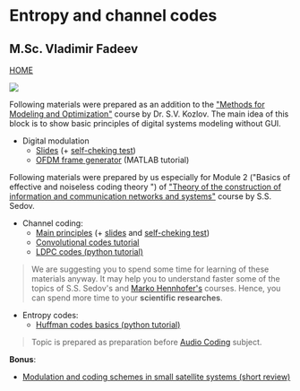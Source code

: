 # Entropy and channel codes
## M.Sc. Vladimir Fadeev

[HOME](https://github.com/kirlf/CSP/blob/master/README.md)

![](https://ak9.picdn.net/shutterstock/videos/23772559/thumb/10.jpg)

Following materials were prepared as an addition to the ["Methods for Modeling and Optimization"](http://e.kai.ru/%D0%B3%D0%B5%D1%80%D0%BC%D0%B0%D0%BD%D0%BE-%D1%80%D0%BE%D1%81%D1%81%D0%B8%D0%B9%D1%81%D0%BA%D0%B8%D0%B9-%D0%B8%D0%BD%D1%81%D1%82%D0%B8%D1%82%D1%83%D1%82-%D0%BD%D0%BE%D0%B2%D1%8B%D1%85-%D1%82%D0%B5/) course by Dr. S.V. Kozlov. The main idea of this block is to show basic principles of digital systems modeling without GUI. 

* Digital modulation
  * [Slides](https://speakerdeck.com/kirlf/linear-modulation-schemes) (+ [self-cheking test](https://github.com/kirlf/CSP/blob/master/Different/Coding_Theory/test-2-channel.pdf))
  * [OFDM frame generator](https://github.com/kirlf/CSP/blob/master/Different/OFDM/README.md) (MATLAB tutorial)

Following materials were prepared by us especially for Module 2 ("Basics of effective and noiseless coding theory
") of ["Theory of the construction of information and communication networks and systems"](http://e.kai.ru/%D0%B3%D0%B5%D1%80%D0%BC%D0%B0%D0%BD%D0%BE-%D1%80%D0%BE%D1%81%D1%81%D0%B8%D0%B9%D1%81%D0%BA%D0%B8%D0%B9-%D0%B8%D0%BD%D1%81%D1%82%D0%B8%D1%82%D1%83%D1%82-%D0%BD%D0%BE%D0%B2%D1%8B%D1%85-%D1%82%D0%B5/) course by S.S. Sedov.

* Channel coding:
  * [Main principles](https://github.com/kirlf/CSP/blob/master/FEC/README.md) (+ [slides](https://speakerdeck.com/kirlf/channel-coding-schemes) and [self-cheking test](https://github.com/kirlf/CSP/blob/master/Different/Coding_Theory/test-2-channel.pdf))
  * [Convolutional codes tutorial](https://github.com/kirlf/CSP/blob/master/FEC/Convolutional%20codes%20modeling.md)
  * [LDPC codes (python tutorial)](https://nbviewer.jupyter.org/github/kirlf/CSP/blob/master/FEC/LDPC.ipynb) 

> We are suggesting you to spend some time for learning of these materials anyway. It may help you to understand faster some of the topics of S.S. Sedov's and [Marko Hennhofer's](http://www5.tu-ilmenau.de/nt/de/private_home/hennhoefer/index.html) courses. Hence, you can spend more time to your **scientific researches**. 
   
  
* Entropy codes:
  * [Huffman codes basics (python tutorial)](https://nbviewer.jupyter.org/format/slides/gist/kirlf/2eb242f225f9bfed4ecbfc8e1e2f5f71/Huffman%20codes.ipynb#/)
  
 > Topic is prepared as preparation before [Audio Coding](https://www.tu-ilmenau.de/mt/lehrveranstaltungen/lehre-fuer-master-mt/audio-coding/) subject.
  
**Bonus**:

* [Modulation and coding schemes in small satellite systems (short review)](https://github.com/kirlf/cubesats/blob/master/fec.md)


  
